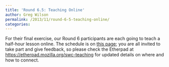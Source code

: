 ```yaml
---
title: 'Round 6.5: Teaching Online'
author: Greg Wilson
permalink: /2013/11/round-6-5-teaching-online/
categories:
---
```

For their final exercise, our Round 6 participants are each going to teach a half-hour lesson online. The schedule is on [this page][1]; you are all invited to take part and give feedback, so please check the Etherpad at <https://etherpad.mozilla.org/swc-teaching> for updated details on where and how to connect.

 [1]: http://teaching.software-carpentry.org/presentation-schedule/
